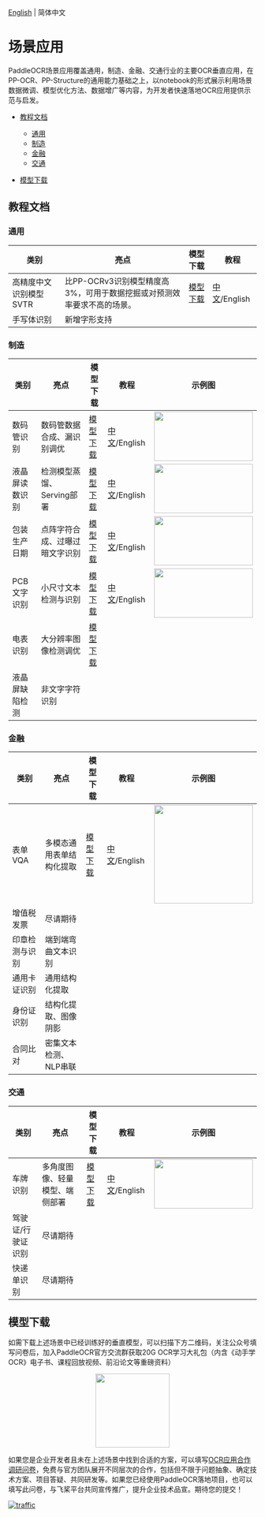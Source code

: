 [English](README_en.md) | 简体中文

# 场景应用

PaddleOCR场景应用覆盖通用，制造、金融、交通行业的主要OCR垂直应用，在PP-OCR、PP-Structure的通用能力基础之上，以notebook的形式展示利用场景数据微调、模型优化方法、数据增广等内容，为开发者快速落地OCR应用提供示范与启发。

- [教程文档](#1)
  - [通用](#11)
  - [制造](#12)
  - [金融](#13)
  - [交通](#14)

- [模型下载](#2)

<a name="1"></a>

## 教程文档

<a name="11"></a>

### 通用

| 类别                   | 亮点         | 模型下载       | 教程                                    |
| ---------------------- | ------------ | -------------- | --------------------------------------- |
| 高精度中文识别模型SVTR | 比PP-OCRv3识别模型精度高3%，可用于数据挖掘或对预测效率要求不高的场景。| [模型下载](#2) | [中文](./高精度中文识别模型.md)/English |
| 手写体识别             | 新增字形支持 |                |                                         |

<a name="12"></a>

### 制造

| 类别           | 亮点                           | 模型下载       | 教程                                                         | 示例图                                                       |
| -------------- | ------------------------------ | -------------- | ------------------------------------------------------------ | ------------------------------------------------------------ |
| 数码管识别     | 数码管数据合成、漏识别调优     | [模型下载](#2) | [中文](./光功率计数码管字符识别/光功率计数码管字符识别.md)/English | <img src="https://ai-studio-static-online.cdn.bcebos.com/7d5774a273f84efba5b9ce7fd3f86e9ef24b6473e046444db69fa3ca20ac0986"  width = "200" height = "100" /> |
| 液晶屏读数识别 | 检测模型蒸馏、Serving部署      | [模型下载](#2) | [中文](./液晶屏读数识别.md)/English                          | <img src="https://ai-studio-static-online.cdn.bcebos.com/901ab741cb46441ebec510b37e63b9d8d1b7c95f63cc4e5e8757f35179ae6373"  width = "200" height = "100" /> |
| 包装生产日期   | 点阵字符合成、过曝过暗文字识别 | [模型下载](#2) | [中文](./包装生产日期识别.md)/English                        | <img src="https://ai-studio-static-online.cdn.bcebos.com/d9e0533cc1df47ffa3bbe99de9e42639a3ebfa5bce834bafb1ca4574bf9db684"  width = "200" height = "100" /> |
| PCB文字识别    | 小尺寸文本检测与识别           | [模型下载](#2) | [中文](./PCB字符识别/PCB字符识别.md)/English                 | <img src="https://ai-studio-static-online.cdn.bcebos.com/95d8e95bf1ab476987f2519c0f8f0c60a0cdc2c444804ed6ab08f2f7ab054880"  width = "200" height = "100" /> |
| 电表识别       | 大分辨率图像检测调优           | [模型下载](#2) |                                                              |                                                              |
| 液晶屏缺陷检测 | 非文字字符识别                 |                |                                                              |                                                              |

<a name="13"></a>

### 金融

| 类别           | 亮点                     | 模型下载       | 教程                                | 示例图                                                       |
| -------------- | ------------------------ | -------------- | ----------------------------------- | ------------------------------------------------------------ |
| 表单VQA        | 多模态通用表单结构化提取 | [模型下载](#2) | [中文](./多模态表单识别.md)/English | <img src="https://ai-studio-static-online.cdn.bcebos.com/a3b25766f3074d2facdf88d4a60fc76612f51992fd124cf5bd846b213130665b"  width = "200" height = "200" /> |
| 增值税发票     | 尽请期待                 |                |                                     |                                                              |
| 印章检测与识别 | 端到端弯曲文本识别       |                |                                     |                                                              |
| 通用卡证识别   | 通用结构化提取           |                |                                     |                                                              |
| 身份证识别     | 结构化提取、图像阴影     |                |                                     |                                                              |
| 合同比对       | 密集文本检测、NLP串联    |                |                                     |                                                              |

<a name="14"></a>

### 交通

| 类别              | 亮点                           | 模型下载       | 教程                                | 示例图                                                       |
| ----------------- | ------------------------------ | -------------- | ----------------------------------- | ------------------------------------------------------------ |
| 车牌识别          | 多角度图像、轻量模型、端侧部署 | [模型下载](#2) | [中文](./轻量级车牌识别.md)/English | <img src="https://ai-studio-static-online.cdn.bcebos.com/76b6a0939c2c4cf49039b6563c4b28e241e11285d7464e799e81c58c0f7707a7"  width = "200" height = "100" /> |
| 驾驶证/行驶证识别 | 尽请期待                       |                |                                     |                                                              |
| 快递单识别        | 尽请期待                       |                |                                     |                                                              |

<a name="2"></a>

## 模型下载

如需下载上述场景中已经训练好的垂直模型，可以扫描下方二维码，关注公众号填写问卷后，加入PaddleOCR官方交流群获取20G OCR学习大礼包（内含《动手学OCR》电子书、课程回放视频、前沿论文等重磅资料）

<div align="center">
<img src="https://ai-studio-static-online.cdn.bcebos.com/dd721099bd50478f9d5fb13d8dd00fad69c22d6848244fd3a1d3980d7fefc63e"  width = "150" height = "150" />
</div>

如果您是企业开发者且未在上述场景中找到合适的方案，可以填写[OCR应用合作调研问卷](https://paddle.wjx.cn/vj/QwF7GKw.aspx)，免费与官方团队展开不同层次的合作，包括但不限于问题抽象、确定技术方案、项目答疑、共同研发等。如果您已经使用PaddleOCR落地项目，也可以填写此问卷，与飞桨平台共同宣传推广，提升企业技术品宣。期待您的提交！

<a href="https://trackgit.com">
<img src="https://us-central1-trackgit-analytics.cloudfunctions.net/token/ping/l63cvzo0w09yxypc7ygl" alt="traffic" />
</a>
